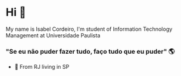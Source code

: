 # Hi 👋

My name is Isabel Cordeiro, I'm student of Information Technology Management at Universidade Paulista


### "Se eu não puder fazer tudo, faço tudo que eu puder" 🌎

- 📍 From RJ living in SP
